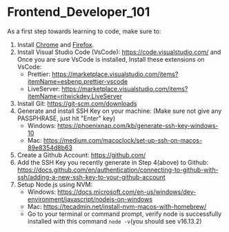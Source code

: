 # Frontend_Developer_101

As a first step towards learning to code, make sure to:

1. Install [Chrome](https://www.google.com/chrome/) and [Firefox](https://www.mozilla.org/en-US/firefox/new/).
2. Install Visual Studio Code (VsCode): https://code.visualstudio.com/ and Once you are sure VsCode is installed, Install these extensions on VsCode:
   - Prettier: https://marketplace.visualstudio.com/items?itemName=esbenp.prettier-vscode
   - LiveServer: https://marketplace.visualstudio.com/items?itemName=ritwickdey.LiveServer
3. Install Git: https://git-scm.com/downloads
4. Generate and install SSH Key on your machine: (Make sure not give any PASSPHRASE, just hit "Enter" key)
   - Windows: https://phoenixnap.com/kb/generate-ssh-key-windows-10
   - Mac: https://medium.com/macoclock/set-up-ssh-on-macos-89e8354d8b63
5. Create a Github Account: https://github.com/
6. Add the SSH Key you recently generate in Step 4(above) to Github: https://docs.github.com/en/authentication/connecting-to-github-with-ssh/adding-a-new-ssh-key-to-your-github-account
7. Setup Node.js using NVM:
   - Windows: https://docs.microsoft.com/en-us/windows/dev-environment/javascript/nodejs-on-windows
   - Mac: https://tecadmin.net/install-nvm-macos-with-homebrew/
   - Go to your terminal or command prompt, verify node is successfully installed with this command `node -v`(you should see v16.13.2)
